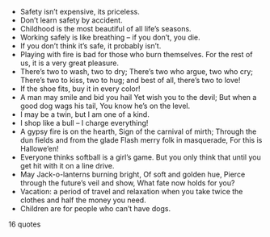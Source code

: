  - Safety isn’t expensive, its priceless.
 - Don’t learn safety by accident.
 - Childhood is the most beautiful of all life’s seasons.
 - Working safely is like breathing – if you don’t, you die.
 - If you don’t think it’s safe, it probably isn’t.
 - Playing with fire is bad for those who burn themselves. For the rest of us, it is a very great pleasure.
 - There’s two to wash, two to dry; There’s two who argue, two who cry; There’s two to kiss, two to hug; and best of all, there’s two to love!
 - If the shoe fits, buy it in every color!
 - A man may smile and bid you hail Yet wish you to the devil; But when a good dog wags his tail, You know he’s on the level.
 - I may be a twin, but I am one of a kind.
 - I shop like a bull – I charge everything!
 - A gypsy fire is on the hearth, Sign of the carnival of mirth; Through the dun fields and from the glade Flash merry folk in masquerade, For this is Hallowe’en!
 - Everyone thinks softball is a girl’s game. But you only think that until you get hit with it on a line drive.
 - May Jack-o-lanterns burning bright, Of soft and golden hue, Pierce through the future’s veil and show, What fate now holds for you?
 - Vacation: a period of travel and relaxation when you take twice the clothes and half the money you need.
 - Children are for people who can’t have dogs.

16 quotes
